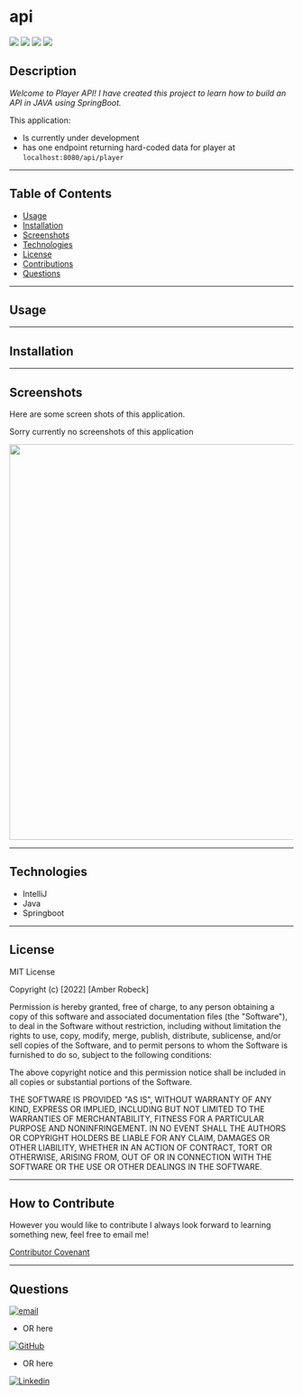 # api


<p float="left">
<img src="https://img.shields.io/badge/Java-ED8B00?style=for-the-badge&logo=java&logoColor=white" />
<img src="https://img.shields.io/badge/GIT-E44C30?style=for-the-badge&logo=git&logoColor=white" />
<img src="https://img.shields.io/badge/Spring_Boot-F2F4F9?style=for-the-badge&logo=spring-boot" />
<img src="https://img.shields.io/badge/IntelliJ_IDEA-000000.svg?style=for-the-badge&logo=intellij-idea&logoColor=white" />
</p>

 ## Description

_Welcome to Player API! I have created this project to learn how to build an API in JAVA using SpringBoot._

This application:
* Is currently under development
* has one endpoint returning hard-coded data for player at `localhost:8080/api/player`

---

  ## Table of Contents
  
  - [Usage](#usage)
  - [Installation](#installation)
  - [Screenshots](#screenshots)
  - [Technologies](#technologies)
  - [License](#license)
  - [Contributions](#how-to-contribute)
  - [Questions](#questions)

  ---

  ## Usage



---

  ## Installation



  ---

  ## Screenshots

Here are some screen shots of this application.

Sorry currently no screenshots of this application

<img src="" alt="" width="700"/>
   

  ---


  ## Technologies

  * IntelliJ
  * Java
  * Springboot
  

  ---


  ## License

   MIT License

Copyright (c) [2022] [Amber Robeck]

Permission is hereby granted, free of charge, to any person obtaining a copy
of this software and associated documentation files (the "Software"), to deal
in the Software without restriction, including without limitation the rights
to use, copy, modify, merge, publish, distribute, sublicense, and/or sell
copies of the Software, and to permit persons to whom the Software is
furnished to do so, subject to the following conditions:

The above copyright notice and this permission notice shall be included in all
copies or substantial portions of the Software.

THE SOFTWARE IS PROVIDED "AS IS", WITHOUT WARRANTY OF ANY KIND, EXPRESS OR
IMPLIED, INCLUDING BUT NOT LIMITED TO THE WARRANTIES OF MERCHANTABILITY,
FITNESS FOR A PARTICULAR PURPOSE AND NONINFRINGEMENT. IN NO EVENT SHALL THE
AUTHORS OR COPYRIGHT HOLDERS BE LIABLE FOR ANY CLAIM, DAMAGES OR OTHER
LIABILITY, WHETHER IN AN ACTION OF CONTRACT, TORT OR OTHERWISE, ARISING FROM,
OUT OF OR IN CONNECTION WITH THE SOFTWARE OR THE USE OR OTHER DEALINGS IN THE
SOFTWARE.

  
  ---
  
  ## How to Contribute

  However you would like to contribute I always look forward to learning something new, feel free to email me!

  [Contributor Covenant](https://www.contributor-covenant.org/)

  ---

  ## Questions


[![email](https://img.shields.io/badge/Gmail-D14836?style=for-the-badge&logo=gmail&logoColor=white)](mailto:arr5533@gmail.com)



* OR here

 [![GitHub](https://img.shields.io/badge/GitHub-100000?style=for-the-badge&logo=github&logoColor=white)](https://github.com/Amber-Robeck)

* OR here


[![Linkedin](https://img.shields.io/badge/LinkedIn-0077B5?style=for-the-badge&logo=linkedin&logoColor=white)](https://www.linkedin.com/in/amber-robeck/)
